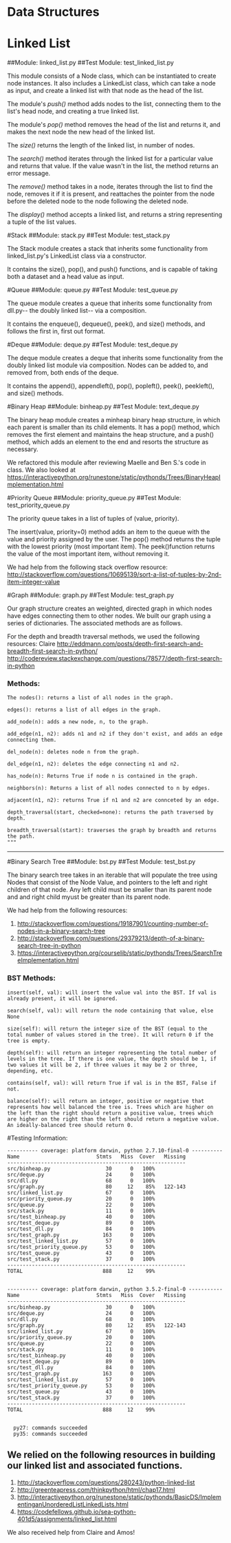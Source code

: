 # Data Structures

# Linked List
##Module: linked_list.py
##Test Module: test_linked_list.py

This module consists of a Node class, which can be instantiated to create node instances. It also includes a LinkedList class, which can take a node as input, and create a linked list with that node as the head of the list. 

The module's *push()* method adds nodes to the list, connecting them to the list's head node, and creating a true linked list.

The module's *pop()* method removes the head of the list and returns it, and makes the next node the new head of the linked list.

The *size()* returns the length of the linked list, in number of nodes.

The *search()* method iterates through the linked list for a particular value and returns that value. If the value wasn't in the list, the method returns an error message.

The *remove()* method takes in a node, iterates through the list to find the node, removes it if it is present, and reattaches the pointer from the node before the deleted node to the node following the deleted node. 

The *display()* method accepts a linked list, and returns a string representing a tuple of the list values.

#Stack
##Module: stack.py
##Test Module: test_stack.py

The Stack module creates a stack that inherits some functionality from linked_list.py's LinkedList class via a constructor. 

It contains the size(), pop(), and push() functions, and is capable of taking both a dataset and a head value as input.


#Queue
##Module: queue.py
##Test Module: test_queue.py

The queue module creates a queue that inherits some functionality from dll.py-- the doubly linked list-- via a composition.

It contains the enqueue(), dequeue(), peek(), and size() methods, and follows the first in, first out format.


#Deque
##Module: deque.py
##Test Module: test_deque.py

The deque module creates a deque that inherits some functionality from the doubly linked list module via composition. Nodes can be added to, and removed from, both ends of the deque.

It contains the append(), appendleft(), pop(), popleft(), peek(), peekleft(), and size() methods. 

#Binary Heap
##Module: binheap.py
##Test Module: text_deque.py

The binary heap module creates a minheap binary heap structure, in which each parent is smaller than its child elements. It has a pop() method, which removes the first element and maintains the heap structure, and a push() method, which adds an element to the end and resorts the structure as necessary.

We refactored this module after reviewing Maelle and Ben S.'s code in class. We also looked at https://interactivepython.org/runestone/static/pythonds/Trees/BinaryHeapImplementation.html 

#Priority Queue
##Module: priority_queue.py
##Test Module: test_priority_queue.py

The priority queue takes in a list of tuples of (value, priority). 

The insert(value, priority=0) method adds an item to the queue with the value and priority assigned by the user. The pop() method returns the tuple with the lowest priority (most important item). The peek()function returns the value of the most important item, without removing it.

We had help from the following stack overflow resource: http://stackoverflow.com/questions/10695139/sort-a-list-of-tuples-by-2nd-item-integer-value

#Graph
##Module: graph.py
##Test Module: test_graph.py

Our graph structure creates an weighted, directed graph in which nodes have edges connecting them to other nodes. We built our graph using a series of dictionaries. The associated methods are as follows.

For the depth and breadth traversal methods, we used the following resources:
Claire
http://eddmann.com/posts/depth-first-search-and-breadth-first-search-in-python/
http://codereview.stackexchange.com/questions/78577/depth-first-search-in-python

### Methods:

    The nodes(): returns a list of all nodes in the graph.

    edges(): returns a list of all edges in the graph.

    add_node(n): adds a new node, n, to the graph.

    add_edge(n1, n2): adds n1 and n2 if they don't exist, and adds an edge connecting them.

    del_node(n): deletes node n from the graph.

    del_edge(n1, n2): deletes the edge connecting n1 and n2.

    has_node(n): Returns True if node n is contained in the graph.

    neighbors(n): Returns a list of all nodes connected to n by edges.

    adjacent(n1, n2): returns True if n1 and n2 are connceted by an edge.

    depth_traversal(start, checked=none): returns the path traversed by depth.

    breadth_traversal(start): traverses the graph by breadth and returns the path.
    """
---

#Binary Search Tree
##Module: bst.py
##Test Module: test_bst.py

The binary search tree takes in an iterable that will populate the tree using Nodes that consist of the Node Value, and pointers to the left and right children of that node.  Any left child must be smaller than its parent node and and right child myust be greater than its parent node.

We had help from the following resources: 
1. http://stackoverflow.com/questions/19187901/counting-number-of-nodes-in-a-binary-search-tree
2. http://stackoverflow.com/questions/29379213/depth-of-a-binary-search-tree-in-python
3. https://interactivepython.org/courselib/static/pythonds/Trees/SearchTreeImplementation.html

### BST Methods:
    insert(self, val): will insert the value val into the BST. If val is already present, it will be ignored.

    search(self, val): will return the node containing that value, else None

    size(self): will return the integer size of the BST (equal to the total number of values stored in the tree). It will return 0 if the tree is empty.

    depth(self): will return an integer representing the total number of levels in the tree. If there is one value, the depth should be 1, if two values it will be 2, if three values it may be 2 or three, depending, etc.

    contains(self, val): will return True if val is in the BST, False if not.

    balance(self): will return an integer, positive or negative that represents how well balanced the tree is. Trees which are higher on the left than the right should return a positive value, trees which are higher on the right than the left should return a negative value. An ideally-balanced tree should return 0.

#Testing Information:
```
---------- coverage: platform darwin, python 2.7.10-final-0 ----------
Name                         Stmts   Miss  Cover   Missing
----------------------------------------------------------
src/binheap.py                  30      0   100%
src/deque.py                    24      0   100%
src/dll.py                      68      0   100%
src/graph.py                    80     12    85%   122-143
src/linked_list.py              67      0   100%
src/priority_queue.py           20      0   100%
src/queue.py                    22      0   100%
src/stack.py                    11      0   100%
src/test_binheap.py             40      0   100%
src/test_deque.py               89      0   100%
src/test_dll.py                 84      0   100%
src/test_graph.py              163      0   100%
src/test_linked_list.py         57      0   100%
src/test_priority_queue.py      53      0   100%
src/test_queue.py               43      0   100%
src/test_stack.py               37      0   100%
----------------------------------------------------------
TOTAL                          888     12    99%


---------- coverage: platform darwin, python 3.5.2-final-0 -----------
Name                         Stmts   Miss  Cover   Missing
----------------------------------------------------------
src/binheap.py                  30      0   100%
src/deque.py                    24      0   100%
src/dll.py                      68      0   100%
src/graph.py                    80     12    85%   122-143
src/linked_list.py              67      0   100%
src/priority_queue.py           20      0   100%
src/queue.py                    22      0   100%
src/stack.py                    11      0   100%
src/test_binheap.py             40      0   100%
src/test_deque.py               89      0   100%
src/test_dll.py                 84      0   100%
src/test_graph.py              163      0   100%
src/test_linked_list.py         57      0   100%
src/test_priority_queue.py      53      0   100%
src/test_queue.py               43      0   100%
src/test_stack.py               37      0   100%
----------------------------------------------------------
TOTAL                          888     12    99%


  py27: commands succeeded
  py35: commands succeeded
```

## We relied on the following resources in building our linked list and associated functions.

1. http://stackoverflow.com/questions/280243/python-linked-list
2. http://greenteapress.com/thinkpython/html/chap17.html
3. http://interactivepython.org/runestone/static/pythonds/BasicDS/ImplementinganUnorderedListLinkedLists.html
4. https://codefellows.github.io/sea-python-401d5/assignments/linked_list.html

We also received help from Claire and Amos! 